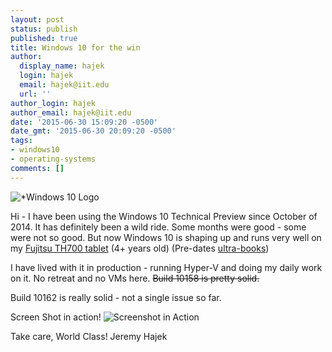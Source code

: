 ```yaml
---
layout: post
status: publish
published: true
title: Windows 10 for the win
author:
  display_name: hajek
  login: hajek
  email: hajek@iit.edu
  url: ''
author_login: hajek
author_email: hajek@iit.edu
date: '2015-06-30 15:09:20 -0500'
date_gmt: '2015-06-30 20:09:20 -0500'
tags:
- windows10
- operating-systems
comments: []
---
```

![*Windows 10 Logo](https://forge.sat.iit.edu/wp-content/uploads/2015/06/Windows-10-Logo-300x199.jpg  "Windows-10-Logo")

Hi - I have been using the Windows 10 Technical Preview since October of 2014.  It has definitely been a wild ride.  Some months were good - some were not so good.  But now Windows 10 is shaping up and runs very well on my [Fujitsu TH700 tablet](http://www.cnet.com/products/fujitsu-lifebook-th700-12-1-core-i3-350m-windows-7-home-premium-64-bit-4-gb-ram-320-gb-hdd/specs/)  (4+ years old) (Pre-dates [ultra-books](https://en.wikipedia.org/wiki/Ultrabook))

I have lived with it in production - running Hyper-V and doing my daily work on it. No retreat and no VMs here. <del datetime="2015-07-06T19:07:26+00:00">Build 10158 is pretty solid.</del>

Build 10162 is really solid - not a single issue so far.

Screen Shot in action!
![*Screenshot in Action*](https://forge.sat.iit.edu/wp-content/uploads/2015/06/win10.png)

Take care,
World Class!
Jeremy Hajek
